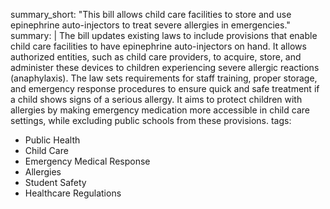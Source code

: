 summary_short: "This bill allows child care facilities to store and use epinephrine auto-injectors to treat severe allergies in emergencies."
summary: |
  The bill updates existing laws to include provisions that enable child care facilities to have epinephrine auto-injectors on hand. It allows authorized entities, such as child care providers, to acquire, store, and administer these devices to children experiencing severe allergic reactions (anaphylaxis). The law sets requirements for staff training, proper storage, and emergency response procedures to ensure quick and safe treatment if a child shows signs of a serious allergy. It aims to protect children with allergies by making emergency medication more accessible in child care settings, while excluding public schools from these provisions.
tags:
  - Public Health
  - Child Care
  - Emergency Medical Response
  - Allergies
  - Student Safety
  - Healthcare Regulations
